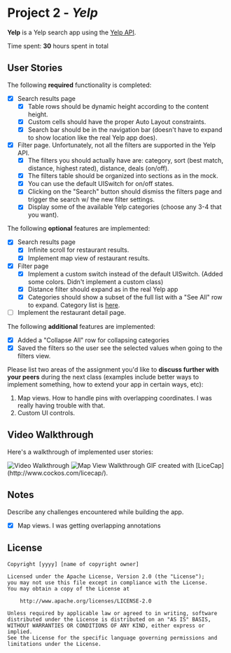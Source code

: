# Project 2 - *Yelp*

**Yelp** is a Yelp search app using the [Yelp API](http://www.yelp.com/developers/documentation/v2/search_api).

Time spent: **30** hours spent in total

## User Stories

The following **required** functionality is completed:

- [x] Search results page
   - [x] Table rows should be dynamic height according to the content height.
   - [x] Custom cells should have the proper Auto Layout constraints.
   - [x] Search bar should be in the navigation bar (doesn't have to expand to show location like the real Yelp app does).
- [x] Filter page. Unfortunately, not all the filters are supported in the Yelp API.
   - [x] The filters you should actually have are: category, sort (best match, distance, highest rated), distance, deals (on/off).
   - [x] The filters table should be organized into sections as in the mock.
   - [x] You can use the default UISwitch for on/off states.
   - [x] Clicking on the "Search" button should dismiss the filters page and trigger the search w/ the new filter settings.
   - [x] Display some of the available Yelp categories (choose any 3-4 that you want).

The following **optional** features are implemented:

- [x] Search results page
   - [x] Infinite scroll for restaurant results.
   - [x] Implement map view of restaurant results.
- [x] Filter page
   - [x] Implement a custom switch instead of the default UISwitch. (Added some colors. Didn't implement a custom class)
   - [x] Distance filter should expand as in the real Yelp app
   - [x] Categories should show a subset of the full list with a "See All" row to expand. Category list is [here](http://www.yelp.com/developers/documentation/category_list).
- [ ] Implement the restaurant detail page.

The following **additional** features are implemented:

- [x] Added a "Collapse All" row for collapsing categories
- [x] Saved the filters so the user see the selected values when going to the filters view.

Please list two areas of the assignment you'd like to **discuss further with your peers** during the next class (examples include better ways to implement something, how to extend your app in certain ways, etc):

1. Map views. How to handle pins with overlapping coordinates. I was really having trouble with that.
2. Custom UI controls.

## Video Walkthrough

Here's a walkthrough of implemented user stories:

<img src='http://i.imgur.com/3XVtysF.gif' title='Video Walkthrough' width='' alt='Video Walkthrough' />

<img src='http://i.imgur.com/0xdH5Vk.gif' title='Video Walkthrough' width='' alt='Map View Walkthrough' />
GIF created with [LiceCap](http://www.cockos.com/licecap/).

## Notes

Describe any challenges encountered while building the app.

- [x] Map views. I was getting overlapping annotations

## License

    Copyright [yyyy] [name of copyright owner]

    Licensed under the Apache License, Version 2.0 (the "License");
    you may not use this file except in compliance with the License.
    You may obtain a copy of the License at

        http://www.apache.org/licenses/LICENSE-2.0

    Unless required by applicable law or agreed to in writing, software
    distributed under the License is distributed on an "AS IS" BASIS,
    WITHOUT WARRANTIES OR CONDITIONS OF ANY KIND, either express or implied.
    See the License for the specific language governing permissions and
    limitations under the License.
